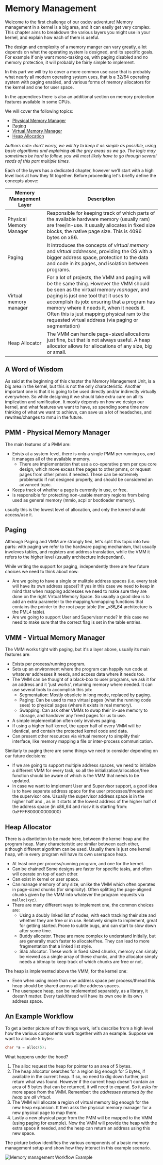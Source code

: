 # Memory Management

Welcome to the first challenge of our osdev adventure! Memory management in a kernel is a big area, and it can easily get very complex. This chapter aims to breakdown the various layers you might use in your kernel, and explain how each of them is useful.

The design and complexity of a memory manger can vary greatly, a lot depends on what the operating system is designed, and its specific goals. For example if only want mono-tasking os, with paging disabled and no memory protection, it will probably be fairly simple to implement.

In this part we will try to cover a more common use case that is probably what nearly all modern operating system uses, that is a 32/64 operating system with paging enabled, and various forms of memory allocators for the kernel and one for user space.

In the appendices there is also an additional section on memory protection features available in some CPUs.

We will cover the following topics:

* [Physical Memory Manager](02_Physical_Memory.md)
* [Paging](03_Paging.md)
* [Virtual Memory Manager](04_Virtual_Memory_Manager.md)
* [Heap Allocation](05_Heap_Allocation.md)

*Authors note: don't worry, we will try to keep it as simple as possible, using basic algorithms and explaining all the gray areas as we go. The logic may sometimes be hard to follow, you will most likely have to go through several reads of this part multiple times.*

Each of the layers has a dedicated chapter, however we'll start with a high level look at how they fit together. Before proceeding let's briefly define the concepts above:

| Memory Management Layer | Description |
|---|------|
| Physical Memory Manager | Responsible for keeping track of which parts of the available hardware memory (usually ram) are free/in-use. It usually allocates in fixed size blocks, the native page size. This is 4096 bytes on x86.|
| Paging | It introduces the concepts of *virtual memory* and *virtual addresses*, providing the OS with a bigger address space, protection to the data and code in its pages, and isolation between programs. |
| Virtual memory manager | For a lot of projects, the VMM and paging will be the same thing. However the VMM should be seen as the virtual memory *manager*, and paging is just one tool that it uses to accomplish its job: ensuring that a program has memory where it needs it, when it needs it. Often this is just mapping physical ram to the requested virtual address (via paging or segmentation) |
| Heap Allocator | The VMM can handle page-sized allocations just fine, but that is not always useful. A heap allocator allows for allocations of any size, big or small. |

## A Word of Wisdom

As said at the beginning of this chapter the  Memory Management Unit, is a big area in the kernel, but this is not the only characteristic. Another important one is that it is going to be used directly and/or indirectly virtually everywhere. So while designing it we should take extra care on all its implication and ramification. It mostly depends on how we design our kernel, and what features we want to have, so spending some time now thinking of what we want to achieve, can save us a lot of headaches, and rewrites/changes to mmu in the future.

## PMM - Physical Memory Manager

The main features of a PMM are:

- Exists at a system-level, there is only a single PMM per running os, and it manages all of the available memory.
  - There are implementation that use a co-operative pmm per cpu core design, which move excess free pages to other pmms, or request pages from other pmms if needed. These can be extremely problematic if not designed properly, and should be considered an advanced topic.
- Keeps track of whether a page is currently in use, or free.
- Is responsible for protecting non-usable memory regions from being used as general memory (mmio, acpi or bootloader memory).

usually this is the lowest level of allocation, and only the kernel should access/use it.

## Paging

Although Paging and VMM are strongly tied, let's split this topic into two parts: with paging we refer to the hardware paging mechanism, that usually involeves tables, and registers and address translation, while the VMM it refers to the higher level (usually architecture independant).

While writing the support for paging, independently there are few future choices we need to think about now:

* Are we going to have a single or mulitple address spaces (i.e. every task will have its own address space)? If yes in this case we need to keep in mind that when mapping addresses we need to make sure they are done on the right Virtual Memory Space. So usually a good idea is to add an extra parameter to the mapping/unmapping functions that contains the pointer to the root page table (for _x86\_64 architecture is the PML4 table).
* Are we going to support User and Supervisor mode? In this case we need to make sure that the correct flag is set in the table entries.

## VMM - Virtual Memory Manager

The VMM works tight with paging, but it's a layer above, usually its main features are:

- Exists per process/running program.
- Sets up an environment where the program can happily run code at whatever addresses it needs, and access data where it needs too.
- The VMM can be thought of a black-box to user programs, we ask it for an address and it 'just works', returning memory where needed. It can use several tools to accomplish this job:
   - Segmentation: Mostly obsolete in long mode, replaced by paging.
   - Paging: Can be used to map virtual pages (what the running code sees) to physical pages (where it exists in real memory).
   - Swapping: Can ask other VMMs to swap their in-use memory to storage, and handover any freed pages for us to use.
- A simple implementation often only involves paging.
- If using a higher half kernel, the upper half of every VMM will be identical, and contain the protected kernel code and data.
- Can present other resources via virtual memory to simplify their interface, like memory mapping a file or inter-process communication.

Similarly to paging there are some things we need to consider depending on our future decisions:

* If we are going to support multiple address spaces, we need to initialize a different VMM for every task, so all the initialization/allocation/free function should be aware of which is the VMM that needs to be updated.
* In case we want to implement User and Supervisor support, a good idea is to have separate address space for the user processes/threads and the supervisor one. Usually the supervisor address space is in the higher half and , as in it starts at the lowest address of the higher half of the address space (in x86_64 and ricsv it is starting from: 0xFFFF800000000000)

## Heap Allocator

There is a disntiction to be made here, between the kernel heap and the program heap. Many characteristic are similar between each other, although different algorithm can be used.
Usually there is just one kernel heap, while every program will have its own userspace heap.

- At least one per process/running program, and one for the kernel.
- Can be chained! Some designs are faster for specific tasks, and often will operate on top of each other.
- Can exist in kernel or user space.
- Can manage memory of any size, unlike the VMM which often operates in page-sized chunks (for simplicity). Often splitting the page-aligned chunks given by the VMM into whatever the program requests via `malloc(xyz)`.
- There are many different ways to implement one, the common choices are:
  - Using a doubly linked list of nodes, with each tracking their size and whether they are free or in use. Relatively simple to implement, great for getting started. Prone to subtle bugs, and can start to slow down after some time.
  - Buddy allocator. These are more complex to understand initially, but are generally much faster to allocate/free. They can lead to more fragmentation that a linked list style.
  - Slab allocator. These work in fixed sized chunks, memory can simply be viewed as a single array of these chunks, and the allocator simply needs a bitmap to keep track of which chunks are free or not.

The heap is implemented above the VMM, for the kernel one:

* Even when using more than one address space per process/thread this heap should be shared across all the address spaces.
* The userspace heap, can be implemented separately, as a library, it doesn't matter. Every task/thread will have its own one in its own address space.

## An Example Workflow

To get a better picture of how things work, let's describe from a high level how the various components work together with an example. Suppose we want to allocate 5 bytes:

```C
char *a = alloc(5);
```

What happens under the hood?

1. The alloc request the heap for pointer to an area of 5 bytes.
2. The heap allocator searches for a region big enough for 5 bytes, if available in the current heap. If so, no need to dig down further, just return what was found. However if the current heap doesn't contain an area of 5 bytes that can be returned, it will need to expand. So it asks for more space from the VMM. Remember: the *addresses returned by the heap are all virtual*.
3. The VMM will allocate a region of virtual memory big enough for the new heap expansion. It then asks the physical memory manager for a new physical page to map there.
4. Lastly a new physical page from the PMM will be mapped to the VMM (using paging for example). Now the VMM will provide the heap with the extra space it needed, and the heap can return an address using this new space.

The picture below identifies the various components of a basic memory management setup and show how they interact in this example scenario.

![Memory management Workflow Example](/Images/memorymanager_example.jpg)
